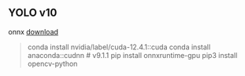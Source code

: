 ## YOLO v10
onnx [download](https://github.com/THU-MIG/yolov10/releases)
> conda install nvidia/label/cuda-12.4.1::cuda
> conda install anaconda::cudnn   # v9.1.1
> pip install onnxruntime-gpu
> pip3 install opencv-python
